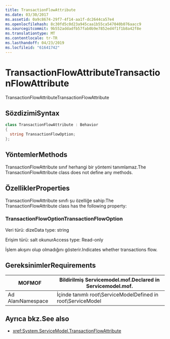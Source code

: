 ```yaml
---
title: TransactionFlowAttribute
ms.date: 03/30/2017
ms.assetid: 0a9c8674-29f7-4f14-aa1f-dc2644ca57e4
ms.openlocfilehash: 8c30fd5c0d23a945caa1b55ca547040b076aacc9
ms.sourcegitcommit: 9b552addadfb57fab0b9e7852ed4f1f1b8a42f8e
ms.translationtype: MT
ms.contentlocale: tr-TR
ms.lasthandoff: 04/23/2019
ms.locfileid: "61641742"
---
```

# <a name="transactionflowattribute"></a><span data-ttu-id="96cd3-102">TransactionFlowAttribute</span><span class="sxs-lookup"><span data-stu-id="96cd3-102">TransactionFlowAttribute</span></span>
<span data-ttu-id="96cd3-103">TransactionFlowAttribute</span><span class="sxs-lookup"><span data-stu-id="96cd3-103">TransactionFlowAttribute</span></span>  
  
## <a name="syntax"></a><span data-ttu-id="96cd3-104">Sözdizimi</span><span class="sxs-lookup"><span data-stu-id="96cd3-104">Syntax</span></span>  
  
```csharp
class TransactionFlowAttribute : Behavior  
{  
  string TransactionFlowOption;  
};  
```  
  
## <a name="methods"></a><span data-ttu-id="96cd3-105">Yöntemler</span><span class="sxs-lookup"><span data-stu-id="96cd3-105">Methods</span></span>  
 <span data-ttu-id="96cd3-106">TransactionFlowAttribute sınıf herhangi bir yöntemi tanımlamaz.</span><span class="sxs-lookup"><span data-stu-id="96cd3-106">The TransactionFlowAttribute class does not define any methods.</span></span>  
  
## <a name="properties"></a><span data-ttu-id="96cd3-107">Özellikler</span><span class="sxs-lookup"><span data-stu-id="96cd3-107">Properties</span></span>  
 <span data-ttu-id="96cd3-108">TransactionFlowAttribute sınıfı şu özelliğe sahip:</span><span class="sxs-lookup"><span data-stu-id="96cd3-108">The TransactionFlowAttribute class has the following property:</span></span>  
  
### <a name="transactionflowoption"></a><span data-ttu-id="96cd3-109">TransactionFlowOption</span><span class="sxs-lookup"><span data-stu-id="96cd3-109">TransactionFlowOption</span></span>  
 <span data-ttu-id="96cd3-110">Veri türü: dize</span><span class="sxs-lookup"><span data-stu-id="96cd3-110">Data type: string</span></span>  
  
 <span data-ttu-id="96cd3-111">Erişim türü: salt okunur</span><span class="sxs-lookup"><span data-stu-id="96cd3-111">Access type: Read-only</span></span>  
  
 <span data-ttu-id="96cd3-112">İşlem akışını olup olmadığını gösterir.</span><span class="sxs-lookup"><span data-stu-id="96cd3-112">Indicates whether transactions flow.</span></span>  
  
## <a name="requirements"></a><span data-ttu-id="96cd3-113">Gereksinimler</span><span class="sxs-lookup"><span data-stu-id="96cd3-113">Requirements</span></span>  
  
|<span data-ttu-id="96cd3-114">MOF</span><span class="sxs-lookup"><span data-stu-id="96cd3-114">MOF</span></span>|<span data-ttu-id="96cd3-115">Bildirilmiş Servicemodel.mof.</span><span class="sxs-lookup"><span data-stu-id="96cd3-115">Declared in Servicemodel.mof.</span></span>|  
|---------|-----------------------------------|  
|<span data-ttu-id="96cd3-116">Ad Alanı</span><span class="sxs-lookup"><span data-stu-id="96cd3-116">Namespace</span></span>|<span data-ttu-id="96cd3-117">İçinde tanımlı root\ServiceModel</span><span class="sxs-lookup"><span data-stu-id="96cd3-117">Defined in root\ServiceModel</span></span>|  
  
## <a name="see-also"></a><span data-ttu-id="96cd3-118">Ayrıca bkz.</span><span class="sxs-lookup"><span data-stu-id="96cd3-118">See also</span></span>

- <xref:System.ServiceModel.TransactionFlowAttribute>
